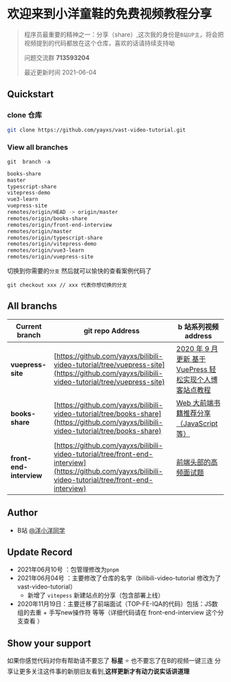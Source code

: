 # 欢迎来到小洋童鞋的免费视频教程分享

> 程序员最重要的精神之一：分享（share）,这次我的身份是`B站UP主`，将会把视频提到的代码都放在这个仓库，喜欢的话请持续支持呦
>
> 问题交流群 **713593204**
>
> 最近更新时间 2021-06-04
## Quickstart

### clone 仓库

```bash
git clone https://github.com/yayxs/vast-video-tutorial.git
```

### View all branches

```
git  branch -a
```

```bash
books-share                         
master                              
typescript-share                    
vitepress-demo                      
vue3-learn                          
vuepress-site                       
remotes/origin/HEAD -> origin/master
remotes/origin/books-share          
remotes/origin/front-end-interview  
remotes/origin/master               
remotes/origin/typescript-share     
remotes/origin/vitepress-demo       
remotes/origin/vue3-learn           
remotes/origin/vuepress-site        
```

切换到你需要的`分支` 然后就可以愉快的查看案例代码了

```
git checkout xxx // xxx 代表你想切换的分支
```

## All branchs

| Current branch    | git repo Address                                             | b 站系列视频 address                                         |
| ----------------- | ------------------------------------------------------------ | ------------------------------------------------------------ |
| **vuepress-site** | [https://github.com/yayxs/bilibili-video-tutorial/tree/vuepress-site](https://github.com/yayxs/bilibili-video-tutorial/tree/vuepress-site) | [2020 年 9 月更新 基于 VuePress 轻松实现个人博客站点教程](https://www.bilibili.com/video/BV1gT4y177Lv/) |
| **books-share**   | [https://github.com/yayxs/bilibili-video-tutorial/tree/books-share](https://github.com/yayxs/bilibili-video-tutorial/tree/books-share) | [Web 大前端书籍推荐分享（JavaScript 等）](https://www.bilibili.com/video/BV1sA411i72g) |
| **front-end-interview**   | [https://github.com/yayxs/bilibili-video-tutorial/tree/front-end-interview](https://github.com/yayxs/bilibili-video-tutorial/tree/front-end-interview) | [前端头部的高频面试题]() |


## Author

- B站 [@洋小洋同学](https://space.bilibili.com/310726273)


## Update Record
 - 2021年06月10号 ：包管理修改为`pnpm`
 - 2021年06月04号 ：主要修改了仓库的名字（bilibili-video-tutorial 修改为了 vast-video-tutorial）
    - 新增了 `vitepess` 新建站点的分享（包含部署上线）
 - 2020年11月19日：主要迁移了前端面试（TOP-FE-IQA的代码）包括：JS数组的去重 + 手写new操作符 等等（详细代码请在 front-end-interview 这个分支查看 ）

## Show your support

如果你感觉代码对你有帮助请不要忘了 **标星** :star: 也不要忘了在B的视频一键三连 分享让更多关注这件事的新朋旧友看到,**这样更新才有动力说实话讲道理**